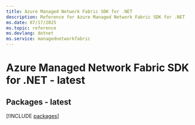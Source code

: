 ```yaml
---
title: Azure Managed Network Fabric SDK for .NET
description: Reference for Azure Managed Network Fabric SDK for .NET
ms.date: 07/17/2025
ms.topic: reference
ms.devlang: dotnet
ms.service: managednetworkfabric
---
```

# Azure Managed Network Fabric SDK for .NET - latest
## Packages - latest
[!INCLUDE [packages](managed-network-fabric-index.md)]
